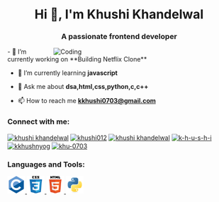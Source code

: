 
<h1 align="center">Hi 👋, I'm Khushi Khandelwal</h1>
<h3 align="center">A passionate frontend developer</h3>
<img align="right" alt="Coding" width="400" src="https://cdn.dribbble.com/users/1162077/screenshots/3848914/programmer.gif">
- 🔭 I’m currently working on **Building Netflix Clone**

- 🌱 I’m currently learning **javascript**

- 💬 Ask me about **dsa,html,css,python,c,c++**

- 📫 How to reach me **kkhushi0703@gmail.com**

<h3 align="left">Connect with me:</h3>
<p align="left">
<a href="https://linkedin.com/in/khushi khandelwal" target="blank"><img align="center" src="https://raw.githubusercontent.com/rahuldkjain/github-profile-readme-generator/master/src/images/icons/Social/linked-in-alt.svg" alt="khushi khandelwal" height="30" width="40" /></a>
<a href="https://www.codechef.com/users/khushi012" target="blank"><img align="center" src="https://cdn.jsdelivr.net/npm/simple-icons@3.1.0/icons/codechef.svg" alt="khushi012" height="30" width="40" /></a>
<a href="https://www.hackerrank.com/khushi khandelwal" target="blank"><img align="center" src="https://raw.githubusercontent.com/rahuldkjain/github-profile-readme-generator/master/src/images/icons/Social/hackerrank.svg" alt="khushi khandelwal" height="30" width="40" /></a>
<a href="https://codeforces.com/profile/k-h-u-s-h-i" target="blank"><img align="center" src="https://raw.githubusercontent.com/rahuldkjain/github-profile-readme-generator/master/src/images/icons/Social/codeforces.svg" alt="k-h-u-s-h-i" height="30" width="40" /></a>
<a href="https://auth.geeksforgeeks.org/user/kkhushnyog" target="blank"><img align="center" src="https://raw.githubusercontent.com/rahuldkjain/github-profile-readme-generator/master/src/images/icons/Social/geeks-for-geeks.svg" alt="kkhushnyog" height="30" width="40" /></a>
<a href="https://www.topcoder.com/members/khu-0703" target="blank"><img align="center" src="https://raw.githubusercontent.com/rahuldkjain/github-profile-readme-generator/master/src/images/icons/Social/topcoder.svg" alt="khu-0703" height="30" width="40" /></a>
</p>

<h3 align="left">Languages and Tools:</h3>
<p align="left"> <a href="https://www.cprogramming.com/" target="_blank" rel="noreferrer"> <img src="https://raw.githubusercontent.com/devicons/devicon/master/icons/c/c-original.svg" alt="c" width="40" height="40"/> </a> <a href="https://www.w3schools.com/css/" target="_blank" rel="noreferrer"> <img src="https://raw.githubusercontent.com/devicons/devicon/master/icons/css3/css3-original-wordmark.svg" alt="css3" width="40" height="40"/> </a> <a href="https://www.w3.org/html/" target="_blank" rel="noreferrer"> <img src="https://raw.githubusercontent.com/devicons/devicon/master/icons/html5/html5-original-wordmark.svg" alt="html5" width="40" height="40"/> </a> <a href="https://www.python.org" target="_blank" rel="noreferrer"> <img src="https://raw.githubusercontent.com/devicons/devicon/master/icons/python/python-original.svg" alt="python" width="40" height="40"/> </a> </p>
